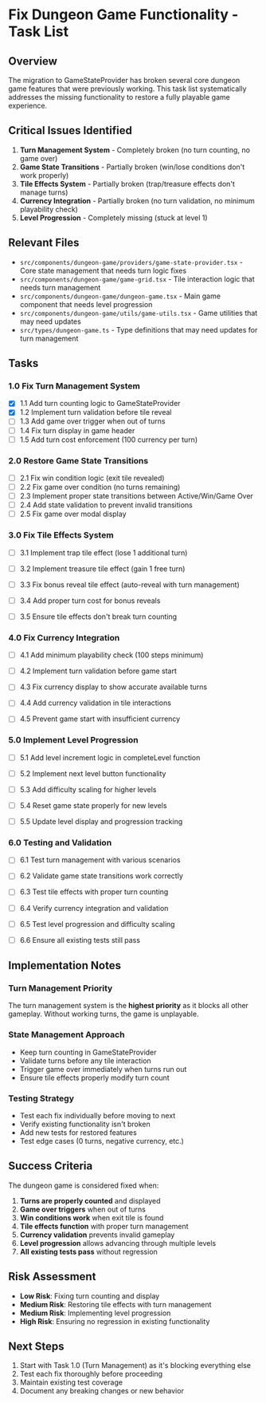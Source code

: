 # Fix Dungeon Game Functionality - Task List

## Overview

The migration to GameStateProvider has broken several core dungeon game features that were previously working. This task list systematically addresses the missing functionality to restore a fully playable game experience.

## Critical Issues Identified

1. **Turn Management System** - Completely broken (no turn counting, no game over)
2. **Game State Transitions** - Partially broken (win/lose conditions don't work properly)
3. **Tile Effects System** - Partially broken (trap/treasure effects don't manage turns)
4. **Currency Integration** - Partially broken (no turn validation, no minimum playability check)
5. **Level Progression** - Completely missing (stuck at level 1)

## Relevant Files

- `src/components/dungeon-game/providers/game-state-provider.tsx` - Core state management that needs turn logic fixes
- `src/components/dungeon-game/game-grid.tsx` - Tile interaction logic that needs turn management
- `src/components/dungeon-game/dungeon-game.tsx` - Main game component that needs level progression
- `src/components/dungeon-game/utils/game-utils.tsx` - Game utilities that may need updates
- `src/types/dungeon-game.ts` - Type definitions that may need updates for turn management

## Tasks

### 1.0 Fix Turn Management System

- [x] 1.1 Add turn counting logic to GameStateProvider
- [x] 1.2 Implement turn validation before tile reveal
- [ ] 1.3 Add game over trigger when out of turns
- [ ] 1.4 Fix turn display in game header
- [ ] 1.5 Add turn cost enforcement (100 currency per turn)

### 2.0 Restore Game State Transitions

- [ ] 2.1 Fix win condition logic (exit tile revealed)
- [ ] 2.2 Fix game over condition (no turns remaining)
- [ ] 2.3 Implement proper state transitions between Active/Win/Game Over
- [ ] 2.4 Add state validation to prevent invalid transitions
- [ ] 2.5 Fix game over modal display

### 3.0 Fix Tile Effects System

- [ ] 3.1 Implement trap tile effect (lose 1 additional turn)
- [ ] 3.2 Implement treasure tile effect (gain 1 free turn)
- [ ] 3.3 Fix bonus reveal tile effect (auto-reveal with turn management)
- [ ] 3.4 Add proper turn cost for bonus reveals

- [ ] 3.5 Ensure tile effects don't break turn counting

### 4.0 Fix Currency Integration

- [ ] 4.1 Add minimum playability check (100 steps minimum)
- [ ] 4.2 Implement turn validation before game start
- [ ] 4.3 Fix currency display to show accurate available turns

- [ ] 4.4 Add currency validation in tile interactions
- [ ] 4.5 Prevent game start with insufficient currency

### 5.0 Implement Level Progression

- [ ] 5.1 Add level increment logic in completeLevel function
- [ ] 5.2 Implement next level button functionality

- [ ] 5.3 Add difficulty scaling for higher levels
- [ ] 5.4 Reset game state properly for new levels
- [ ] 5.5 Update level display and progression tracking

### 6.0 Testing and Validation

- [ ] 6.1 Test turn management with various scenarios
- [ ] 6.2 Validate game state transitions work correctly
- [ ] 6.3 Test tile effects with proper turn counting
- [ ] 6.4 Verify currency integration and validation

- [ ] 6.5 Test level progression and difficulty scaling
- [ ] 6.6 Ensure all existing tests still pass

## Implementation Notes

### Turn Management Priority

The turn management system is the **highest priority** as it blocks all other gameplay. Without working turns, the game is unplayable.

### State Management Approach

- Keep turn counting in GameStateProvider
- Validate turns before any tile interaction
- Trigger game over immediately when turns run out
- Ensure tile effects properly modify turn count

### Testing Strategy

- Test each fix individually before moving to next
- Verify existing functionality isn't broken
- Add new tests for restored features
- Test edge cases (0 turns, negative currency, etc.)

## Success Criteria

The dungeon game is considered fixed when:

1. **Turns are properly counted** and displayed
2. **Game over triggers** when out of turns
3. **Win conditions work** when exit tile is found
4. **Tile effects function** with proper turn management
5. **Currency validation** prevents invalid gameplay
6. **Level progression** allows advancing through multiple levels
7. **All existing tests pass** without regression

## Risk Assessment

- **Low Risk**: Fixing turn counting and display
- **Medium Risk**: Restoring tile effects with turn management
- **Medium Risk**: Implementing level progression
- **High Risk**: Ensuring no regression in existing functionality

## Next Steps

1. Start with Task 1.0 (Turn Management) as it's blocking everything else
2. Test each fix thoroughly before proceeding
3. Maintain existing test coverage
4. Document any breaking changes or new behavior
